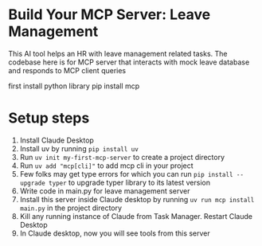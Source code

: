 # Build Your MCP Server: Leave Management
This AI tool helps an HR with leave management related tasks. The codebase here 
is for MCP server that interacts with mock leave database and responds to MCP client queries


first install python library
pip install mcp

# Setup steps
1. Install Claude Desktop
2. Install uv by running `pip install uv`
3. Run `uv init my-first-mcp-server` to create a project directory
4. Run `uv add "mcp[cli]"` to add mcp cli in your project
5. Few folks may get type errors for which you can run `pip install --upgrade typer` to upgrade typer library to its latest version
6. Write code in main.py for leave management server
7. Install this server inside Claude desktop by running `uv run mcp install main.py` in the project directory
8. Kill any running instance of Claude from Task Manager. Restart Claude Desktop
9. In Claude desktop, now you will see tools from this server

